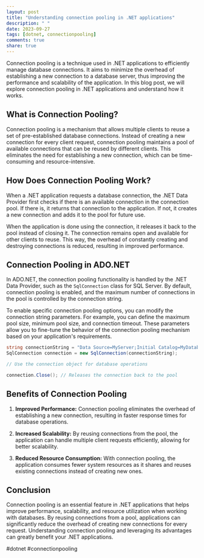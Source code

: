 ```yaml
---
layout: post
title: "Understanding connection pooling in .NET applications"
description: " "
date: 2023-09-27
tags: [dotnet, connectionpooling]
comments: true
share: true
---
```


Connection pooling is a technique used in .NET applications to efficiently manage database connections. It aims to minimize the overhead of establishing a new connection to a database server, thus improving the performance and scalability of the application. In this blog post, we will explore connection pooling in .NET applications and understand how it works.

## What is Connection Pooling?

Connection pooling is a mechanism that allows multiple clients to reuse a set of pre-established database connections. Instead of creating a new connection for every client request, connection pooling maintains a pool of available connections that can be reused by different clients. This eliminates the need for establishing a new connection, which can be time-consuming and resource-intensive.

## How Does Connection Pooling Work?

When a .NET application requests a database connection, the .NET Data Provider first checks if there is an available connection in the connection pool. If there is, it returns that connection to the application. If not, it creates a new connection and adds it to the pool for future use.

When the application is done using the connection, it releases it back to the pool instead of closing it. The connection remains open and available for other clients to reuse. This way, the overhead of constantly creating and destroying connections is reduced, resulting in improved performance.

## Connection Pooling in ADO.NET

In ADO.NET, the connection pooling functionality is handled by the .NET Data Provider, such as the `SqlConnection` class for SQL Server. By default, connection pooling is enabled, and the maximum number of connections in the pool is controlled by the connection string.

To enable specific connection pooling options, you can modify the connection string parameters. For example, you can define the maximum pool size, minimum pool size, and connection timeout. These parameters allow you to fine-tune the behavior of the connection pooling mechanism based on your application's requirements.

```csharp
string connectionString = "Data Source=MyServer;Initial Catalog=MyDatabase;User ID=MyUser;Password=MyPassword;Max Pool Size=100;Min Pool Size=10;Connection Timeout=30";
SqlConnection connection = new SqlConnection(connectionString);

// Use the connection object for database operations

connection.Close(); // Releases the connection back to the pool
```

## Benefits of Connection Pooling

1. **Improved Performance:** Connection pooling eliminates the overhead of establishing a new connection, resulting in faster response times for database operations.

2. **Increased Scalability:** By reusing connections from the pool, the application can handle multiple client requests efficiently, allowing for better scalability.

3. **Reduced Resource Consumption:** With connection pooling, the application consumes fewer system resources as it shares and reuses existing connections instead of creating new ones.

## Conclusion

Connection pooling is an essential feature in .NET applications that helps improve performance, scalability, and resource utilization when working with databases. By reusing connections from a pool, applications can significantly reduce the overhead of creating new connections for every request. Understanding connection pooling and leveraging its advantages can greatly benefit your .NET applications.

#dotnet #connectionpooling